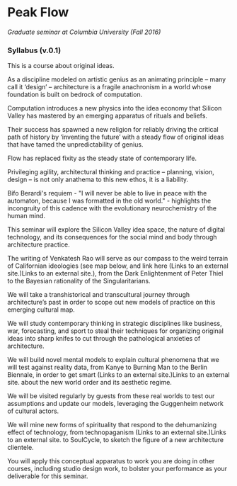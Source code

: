 # Peak Flow
*Graduate seminar at Columbia University (Fall 2016)*

### Syllabus (v.0.1)
This is a course about original ideas.

As a discipline modeled on artistic genius as an animating principle – many call it ‘design’ – architecture is a fragile anachronism in a world whose foundation is built on bedrock of computation.

Computation introduces a new physics into the idea economy that Silicon Valley has mastered by an emerging apparatus of rituals and beliefs.

Their success has spawned a new religion for reliably driving the critical path of history by ‘inventing the future’ with a steady flow of original ideas that have tamed the unpredictability of genius.

Flow has replaced fixity as the steady state of contemporary life.

Privileging agility, architectural thinking and practice – planning, vision, design – is not only anathema to this new ethos, it is a liability.

Bifo Berardi's requiem - "I will never be able to live in peace with the automaton, because I was formatted in the old world." - highlights the incongruity of this cadence with the evolutionary neurochemistry of the human mind.

This seminar will explore the Silicon Valley idea space, the nature of digital technology, and its consequences for the social mind and body through architecture practice.

The writing of Venkatesh Rao will serve as our compass to the weird terrain of Californian ideologies (see map below, and link here (Links to an external site.)Links to an external site.), from the Dark Enlightenment of Peter Thiel to the Bayesian rationality of the Singularitarians.

We will take a transhistorical and transcultural journey through architecture’s past in order to scope out new models of practice on this emerging cultural map.

We will study contemporary thinking in strategic disciplines like business, war, forecasting, and sport to steal their techniques for organizing original ideas into sharp knifes to cut through the pathological anxieties of architecture.

We will build novel mental models to explain cultural phenomena that we will test against reality data, from Kanye to Burning Man to the Berlin Biennale, in order to get smart (Links to an external site.)Links to an external site. about the new world order and its aesthetic regime.

We will be visited regularly by guests from these real worlds to test our assumptions and update our models, leveraging the Guggenheim network of cultural actors.

We will mine new forms of spirituality that respond to the dehumanizing effect of technology, from technopaganism (Links to an external site.)Links to an external site. to SoulCycle, to sketch the figure of a new architecture clientele.

You will apply this conceptual apparatus to work you are doing in other courses, including studio design work, to bolster your performance as your deliverable for this seminar.

